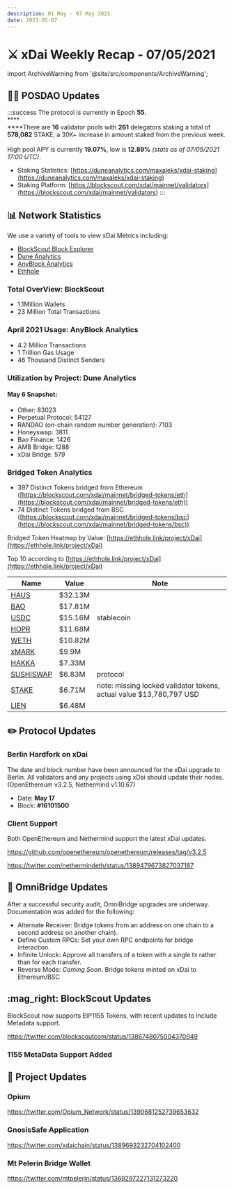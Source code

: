 ```yaml
---
description: 01 May - 07 May 2021
date: 2021-05-07
---
```


# ⚔️ xDai Weekly Recap - 07/05/2021

import ArchiveWarning from '@site/src/components/ArchiveWarning';

<ArchiveWarning />

## 👷‍♂️ POSDAO Updates

:::success
The protocol is currently in Epoch **55.**\
****\
****There are **16** validator pools with **261** delegators staking a total of **578,082** STAKE, a 30K+ increase in amount staked from the previous week. \
\
High pool APY is currently **19.07%**, low is **12.89%** _(stats as of 07/05/2021 17:00 UTC)_.

* Staking Statistics: [https://duneanalytics.com/maxaleks/xdai-staking](https://duneanalytics.com/maxaleks/xdai-staking)
* Staking Platform: [https://blockscout.com/xdai/mainnet/validators](https://blockscout.com/xdai/mainnet/validators)
:::

## 📊 Network Statistics

We use a variety of tools to view xDai Metrics including:

* [BlockScout Block Explorer](https://blockscout.com/xdai/mainnet)
* [Dune Analytics](https://duneanalytics.com/maxaleks/xDai-Usage)
* [AnyBlock Analytics](https://dashboards.anyblock.tools/ethereum/poa/xdai/network-metrics/)
* [Ethhole](https://ethhole.link/project/xDai)

### Total OverView: BlockScout

* 1.1Million Wallets
* 23 Million Total Transactions

### April 2021 Usage: AnyBlock Analytics

* 4.2 Million Transactions
* 1 Trillion Gas Usage
* 46 Thousand Distinct Senders



### Utilization by Project: Dune Analytics

#### May 6 Snapshot:

* Other: 83023
* Perpetual Protocol: 54127
* RANDAO (on-chain random number generation): 7103
* Honeyswap: 3811
* Bao Finance: 1426
* AMB Bridge: 1288
* xDai Bridge: 579

### Bridged Token Analytics

* 397 Distinct Tokens bridged from Ethereum ([https://blockscout.com/xdai/mainnet/bridged-tokens/eth](https://blockscout.com/xdai/mainnet/bridged-tokens/eth))
* 74 Distinct Tokens bridged from BSC ([https://blockscout.com/xdai/mainnet/bridged-tokens/bsc](https://blockscout.com/xdai/mainnet/bridged-tokens/bsc))

Bridged Token Heatmap by Value: [https://ethhole.link/project/xDai](https://ethhole.link/project/xDai)

Top 10 according to [https://ethhole.link/project/xDai](https://ethhole.link/project/xDai)

| Name                                                                                                                        | Value   | Note                                                                |
| --------------------------------------------------------------------------------------------------------------------------- | ------- | ------------------------------------------------------------------- |
| [HAUS](https://etherscan.io/token/0xf2051511b9b121394fa75b8f7d4e7424337af687?a=0x88ad09518695c6c3712ac10a214be5109a655671)  | $32.13M |                                                                     |
| [BAO](https://etherscan.io/token/0x374cb8c27130e2c9e04f44303f3c8351b9de61c1?a=0x88ad09518695c6c3712ac10a214be5109a655671)   | $17.81M |                                                                     |
| [USDC](https://etherscan.io/token/0xa0b86991c6218b36c1d19d4a2e9eb0ce3606eb48?a=0x88ad09518695c6c3712ac10a214be5109a655671)  | $15.16M | stablecoin                                                          |
| [HOPR](https://etherscan.io/token/0xf5581dfefd8fb0e4aec526be659cfab1f8c781da?a=0x88ad09518695c6c3712ac10a214be5109a655671)  | $11.68M |                                                                     |
| [WETH](https://etherscan.io/token/0xc02aaa39b223fe8d0a0e5c4f27ead9083c756cc2?a=0x88ad09518695c6c3712ac10a214be5109a655671)  | $10.82M |                                                                     |
| [xMARK](https://etherscan.io/token/0x36b679bd64ed73dbfd88909cdcb892cb66bd4cbb?a=0x88ad09518695c6c3712ac10a214be5109a655671) | $9.9M   |                                                                     |
| [HAKKA](https://etherscan.io/token/0x0e29e5abbb5fd88e28b2d355774e73bd47de3bcd?a=0x88ad09518695c6c3712ac10a214be5109a655671) | $7.33M  |                                                                     |
| [SUSHISWAP](https://zapper.fi/dashboard?address=0x88ad09518695c6c3712ac10a214be5109a655671)                                 | $6.83M  | protocol                                                            |
| [STAKE](https://etherscan.io/token/0x0ae055097c6d159879521c384f1d2123d1f195e6?a=0x88ad09518695c6c3712ac10a214be5109a655671) | $6.71M  | note: missing locked validator tokens, actual value $13,780,797 USD |
| [LIEN](https://etherscan.io/token/0xab37e1358b639fd877f015027bb62d3ddaa7557e?a=0x88ad09518695c6c3712ac10a214be5109a655671)  | $6.48M  |                                                                     |

## :pencil2: Protocol Updates

### Berlin Hardfork on xDai

The date and block number have been announced for the xDai upgrade to Berlin. All validators and any projects using xDai should update their nodes. (OpenEthereum v3.2.5, Nethermind v1.10.67)

* Date: **May 17**
* Block: **#16101500**

### Client Support

Both OpenEthereum and Nethermind support the latest xDai updates.

https://github.com/openethereum/openethereum/releases/tag/v3.2.5

https://twitter.com/nethermindeth/status/1389479673827037187

## 🌉 OmniBridge Updates

After a successful security audit, OmniBridge upgrades are underway. Documentation was added for the following:

* Alternate Receiver: Bridge tokens from an address on one chain to a second address on another chain).
* Define Custom RPCs: Set your own RPC endpoints for bridge interaction.
* Infinite Unlock: Approve all transfers of a token with a single tx rather than for each transfer.
* Reverse Mode: _Coming Soon_. Bridge tokens minted on xDai to Ethereum/BSC

## :mag\_right: BlockScout Updates

BlockScout now supports EIP1155 Tokens, with recent updates to include Metadata support.

https://twitter.com/blockscoutcom/status/1386748075004370949

### 1155 MetaData Support Added

## :butterfly: Project Updates

### Opium

https://twitter.com/Opium_Network/status/1390681252739653632

### GnosisSafe Application

https://twitter.com/xdaichain/status/1389693232704102400

### Mt Pelerin Bridge Wallet

https://twitter.com/mtpelerin/status/1369297227131273220

